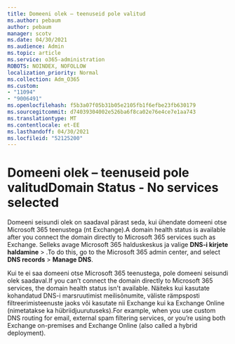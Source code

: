 ```yaml
---
title: Domeeni olek – teenuseid pole valitud
ms.author: pebaum
author: pebaum
manager: scotv
ms.date: 04/30/2021
ms.audience: Admin
ms.topic: article
ms.service: o365-administration
ROBOTS: NOINDEX, NOFOLLOW
localization_priority: Normal
ms.collection: Adm_O365
ms.custom:
- "11094"
- "9006491"
ms.openlocfilehash: f5b3a07f05b31b05e2105fb1f6efbe23fb630179
ms.sourcegitcommit: d74039304002e526ba6f8ca02e76e4ce7e1aa743
ms.translationtype: MT
ms.contentlocale: et-EE
ms.lasthandoff: 04/30/2021
ms.locfileid: "52125200"
---
```

# <a name="domain-status---no-services-selected"></a><span data-ttu-id="eb6b3-102">Domeeni olek – teenuseid pole valitud</span><span class="sxs-lookup"><span data-stu-id="eb6b3-102">Domain Status - No services selected</span></span>

<span data-ttu-id="eb6b3-103">Domeeni seisundi olek on saadaval pärast seda, kui ühendate domeeni otse Microsoft 365 teenustega (nt Exchange).</span><span class="sxs-lookup"><span data-stu-id="eb6b3-103">A domain health status is available after you connect the domain directly to Microsoft 365 services such as Exchange.</span></span> <span data-ttu-id="eb6b3-104">Selleks avage Microsoft 365 halduskeskus ja valige **DNS-i kirjete haldamine**  >  .</span><span class="sxs-lookup"><span data-stu-id="eb6b3-104">To do this, go to the Microsoft 365 admin center, and select **DNS records** > **Manage DNS**.</span></span>

<span data-ttu-id="eb6b3-105">Kui te ei saa domeeni otse Microsoft 365 teenustega, pole domeeni seisundi olek saadaval.</span><span class="sxs-lookup"><span data-stu-id="eb6b3-105">If you can’t connect the domain directly to Microsoft 365 services, the domain health status isn't available.</span></span> <span data-ttu-id="eb6b3-106">Näiteks kui kasutate kohandatud DNS-i marsruutimist meilisõnumite, väliste rämpsposti filtreerimisteenuste jaoks või kasutate nii Exchange kui ka Exchange Online (nimetatakse ka hübriidjuurutuseks).</span><span class="sxs-lookup"><span data-stu-id="eb6b3-106">For example, when you use custom DNS routing for email, external spam filtering services, or you’re using both Exchange on-premises and Exchange Online (also called a hybrid deployment).</span></span>

